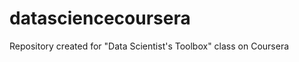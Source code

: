 datasciencecoursera
===================

Repository created for "Data Scientist's Toolbox" class on Coursera
